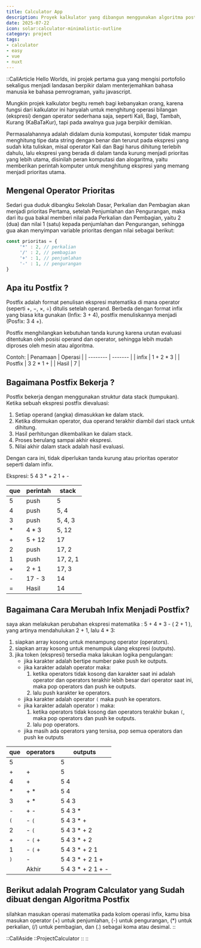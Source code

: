 ```yaml
---
title: Calculator App
description: Proyek kalkulator yang dibangun menggunakan algoritma postfix. lengkap dengan penjelasan bagaimana algoritma ini bekerja dan bagaimana proses evaluasinya dilakukan
date: 2025-07-22
icon: solar:calculator-minimalistic-outline
category: project
tags:
- calculator
- easy
- vue
- nuxt
---
```

::CallArticle
Hello Worlds, ini projek pertama gua yang mengisi portofolio sekaligus menjadi landasan berpikir dalam menterjemahkan bahasa manusia ke bahasa pemrograman, yaitu javascript.

Mungkin projek kalkulator begitu remeh bagi kebanyakan orang, karena fungsi dari kalkulator ini hanyalah untuk menghitung operasi bilangan (ekspresi) dengan operator sederhana saja, seperti Kali, Bagi, Tambah, Kurang (KaBaTaKur), tapi pada awalnya gua juga berpikir demikian.

Permasalahannya adalah didalam dunia komputasi, komputer tidak mampu menghitung tipe data string dengan benar dan terurut pada ekspresi yang sudah kita tuliskan, misal operator Kali dan Bagi harus dihitung terlebih dahulu, lalu ekspresi yang berada di dalam tanda kurung menjadi prioritas yang lebih utama, disinilah peran komputasi dan alogaritma, yaitu memberikan perintah komputer untuk menghitung ekspresi yang memang menjadi prioritas utama.

## Mengenal Operator Prioritas

Sedari gua duduk dibangku Sekolah Dasar, Perkalian dan Pembagian akan menjadi prioritas Pertama, setelah Penjumlahan dan Pengurangan, maka dari itu gua bakal memberi nilai pada Perkalian dan Pembagian, yaitu 2 (dua) dan nilai 1 (satu) kepada penjumlahan dan Pengurangan, sehingga gua akan menyimpan variable prioritas dengan nilai sebagai berikut:

```js [file.js]
const prioritas = {
     '*' : 2, // perkalian
     '/' : 2, // pembagian
     '+' : 1, // penjumlahan
     '-' : 1, // pengurangan
}
```

## Apa itu Postfix ?

Postfix adalah format penulisan ekspresi matematika di mana operator (seperti +, −, ×, ÷) ditulis setelah operand. Berbeda dengan format infix yang biasa kita gunakan (Infix: 3 + 4), postfix menuliskannya menjadi (Posfix: 3 4 +).

Postfix menghilangkan kebutuhan tanda kurung karena urutan evaluasi ditentukan oleh posisi operand dan operator, sehingga lebih mudah diproses oleh mesin atau algoritma.

Contoh:
| Penamaan | Operasi       |
| -------- | -------       |
| infix    | 1 + 2 * 3     |
| Postfix  | 3 2 * 1 +     |
| Hasil    | 7             |

## Bagaimana Postfix Bekerja ?

Postfix bekerja dengan menggunakan struktur data stack (tumpukan). Ketika sebuah ekspresi postfix dievaluasi:
1. Setiap operand (angka) dimasukkan ke dalam stack.
2. Ketika ditemukan operator, dua operand terakhir diambil dari stack untuk dihitung.
3. Hasil perhitungan dikembalikan ke dalam stack.
4. Proses berulang sampai akhir ekspresi.
5. Nilai akhir dalam stack adalah hasil evaluasi.

Dengan cara ini, tidak diperlukan tanda kurung atau prioritas operator seperti dalam infix. 

Ekspresi: 5 4 3 * + 2 1 + -

| que | perintah | stack    |
| --- | -------- | -----    |
| 5   | push     | 5        |
| 4   | push     | 5, 4     |
| 3   | push     | 5, 4, 3  |
| *   | 4 * 3    | 5, 12    |
| +   | 5 + 12   | 17       |
| 2   | push     | 17, 2    |
| 1   | push     | 17, 2, 1 |
| +   | 2 + 1    | 17, 3    |
| -   | 17 - 3   | 14       |
| =   | Hasil    | 14       |


## Bagaimana Cara Merubah Infix Menjadi Postfix?

saya akan melakukan perubahan ekspresi matematika : 5 + 4 * 3 - ( 2 + 1 ), yang artinya mendahulukan 2 + 1, lalu 4 * 3:
1. siapkan array kosong untuk menampung operator (operators).
2. siapkan array kosong untuk menumpuk ulang ekspresi (outputs).
3. jika token (ekspresi) tersedia maka lakukan logika pengulangan:
   - jika karakter adalah bertipe number pake push ke outputs.
   - jika karakter adalah operator maka:
     1. ketika operators tidak kosong dan karakter saat ini adalah operator dan operators terakhir lebih besar dari operator saat ini, maka pop operators dan push ke outputs.
     2. lalu push karakter ke operators.
   - jika karakter adalah operator `(` maka push ke operators.
   - jika karakter adalah operator `)` maka:
     1. ketika operators tidak kosong dan operators terakhir bukan `(`, maka pop operators dan push ke outputs.
     2. lalu pop operators.
   - jika masih ada operators yang tersisa, pop semua operators dan push ke outputs

| que | operators | outputs           |
| --- | --------- | -------           |
| 5   |           | 5                 |
| +   | +         | 5                 |
| 4   | +         | 5 4               |
| *   | + *       | 5 4               |
| 3   | + *       | 5 4 3             |
| -   | + -       | 5 4 3 *           |
| `(` | - `(`     | 5 4 3 * +         |
| 2   | - `(`     | 5 4 3 * + 2       |
| +   | - `(` +   | 5 4 3 * + 2       |
| 1   | - `(` +   | 5 4 3 * + 2 1     |
| `)` | -         | 5 4 3 * + 2 1 +   |
|     | Akhir     | 5 4 3 * + 2 1 + - |

## Berikut adalah Program Calculator yang Sudah dibuat dengan Algoritma Postfix

silahkan masukan operasi matematika pada kolom operasi infix, kamu bisa masukan operator (+) untuk penjumlahan, (-) untuk pengurangan, (*) untuk perkalian, (/) untuk pembagian, dan (.) sebagai koma atau desimal.
::

::CallAside
::ProjectCalculator
::
::